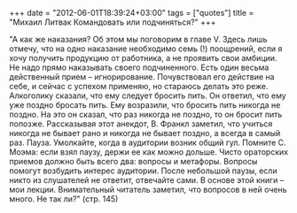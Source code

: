 +++
date = "2012-06-01T18:39:24+03:00"
tags = ["quotes"]
title = "Михаил Литвак Командовать или подчиняться?"
+++

"А как же наказания? Об этом мы поговорим в главе V. Здесь лишь отмечу, что на
одно наказание необходимо семь (!) поощрений, если я хочу получить продукцию от
работника, а не проявить свои амбиции.  Не надо прямо наказывать своего
подчиненного. Есть один весьма действенный прием – игнорирование. Почувствовал
его действие на себе, и сейчас с успехом применяю, но стараюсь делать это реже.
Алкоголику сказали, что ему следует бросить пить. Он ответил, что ему уже поздно
бросать пить. Ему возразили, что бросить пить никогда не поздно. На это он
сказал, что раз никогда не поздно, то он бросит пить попозже. Рассказывая этот
анекдот, В. Франкл заметил, что учиться никогда не бывает рано и никогда не
бывает поздно, а всегда в самый раз.  Пауза. Умолкайте, когда в аудитории возник
общий гул. Помните С.  Моэма: если взял паузу, держи ее как можно дольше.  Чисто
ораторских приемов должно быть всего два: вопросы и метафоры.  Вопросы помогут
возбудить интерес аудитории. После небольшой паузы, если никто из слушателей не
ответит, отвечайте сами. В основе этой книги – мои лекции. Внимательный читатель
заметил, что вопросов в ней очень много. Не так ли?" (стр. 145)

